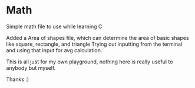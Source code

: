 # Math
Simple math file to use while learning C 

Added a Area of shapes file, which can determine the area of basic shapes like square, rectangle, and triangle
Trying out inputting from the terminal and using that input for avg calculation.

This is all just for my own playground, nothing here is really useful to anybody but myself. 

Thanks :) 
